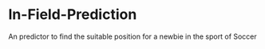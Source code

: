 # In-Field-Prediction
An predictor to find the suitable position for a newbie in the sport of Soccer
